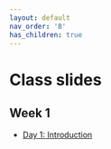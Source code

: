 ```yaml
---
layout: default
nav_order: 'B'
has_children: true
---
```


# Class slides

## Week 1

- [Day 1: Introduction](d1.md)
